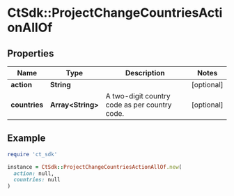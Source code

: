 # CtSdk::ProjectChangeCountriesActionAllOf

## Properties

| Name | Type | Description | Notes |
| ---- | ---- | ----------- | ----- |
| **action** | **String** |  | [optional] |
| **countries** | **Array&lt;String&gt;** | A two-digit country code as per country code. | [optional] |

## Example

```ruby
require 'ct_sdk'

instance = CtSdk::ProjectChangeCountriesActionAllOf.new(
  action: null,
  countries: null
)
```

